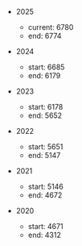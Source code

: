 - 2025
    - current: 6780
    - end: 6774

- 2024
    - start: 6685
    - end: 6179

- 2023
    - start: 6178
    - end: 5652

- 2022
    - start: 5651
    - end: 5147

- 2021
    - start: 5146
    - end: 4672

- 2020
    - start: 4671
    - end: 4312